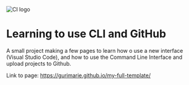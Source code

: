 ![CI logo](https://codeinstitute.s3.amazonaws.com/fullstack/ci_logo_small.png)

# Learning to use CLI and GitHub

A small project making a few pages to learn how o use a new interface (Visual Studio Code), and how to use the Command Line Interface and upload projects to Github.

Link to page: https://gurimarie.github.io/my-full-template/
